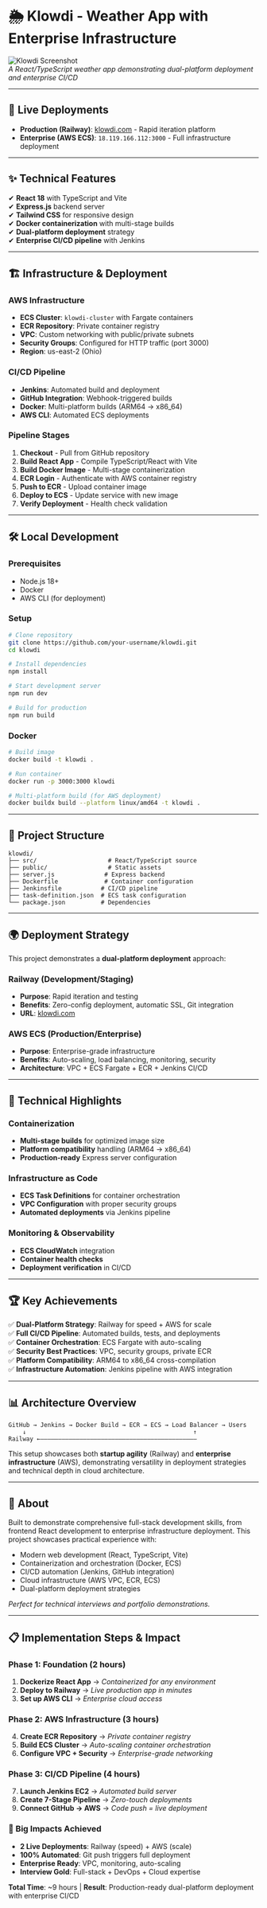# 🌦️ Klowdi - Weather App with Enterprise Infrastructure

![Klowdi Screenshot](https://i.ibb.co/kQkVsGr/files-2083263-1735252761431-image.png)  
*A React/TypeScript weather app demonstrating dual-platform deployment and enterprise CI/CD*

---

## 🚀 Live Deployments

- **Production (Railway)**: [klowdi.com](https://klowdi.com) - Rapid iteration platform
- **Enterprise (AWS ECS)**: `18.119.166.112:3000` - Full infrastructure deployment

---

## ✨ Technical Features  
✔ **React 18** with TypeScript and Vite  
✔ **Express.js** backend server  
✔ **Tailwind CSS** for responsive design  
✔ **Docker containerization** with multi-stage builds  
✔ **Dual-platform deployment** strategy  
✔ **Enterprise CI/CD pipeline** with Jenkins  

---

## 🏗️ Infrastructure & Deployment

### AWS Infrastructure
- **ECS Cluster**: `klowdi-cluster` with Fargate containers
- **ECR Repository**: Private container registry
- **VPC**: Custom networking with public/private subnets
- **Security Groups**: Configured for HTTP traffic (port 3000)
- **Region**: us-east-2 (Ohio)

### CI/CD Pipeline
- **Jenkins**: Automated build and deployment
- **GitHub Integration**: Webhook-triggered builds
- **Docker**: Multi-platform builds (ARM64 → x86_64)
- **AWS CLI**: Automated ECS deployments

### Pipeline Stages
1. **Checkout** - Pull from GitHub repository
2. **Build React App** - Compile TypeScript/React with Vite
3. **Build Docker Image** - Multi-stage containerization
4. **ECR Login** - Authenticate with AWS container registry
5. **Push to ECR** - Upload container image
6. **Deploy to ECS** - Update service with new image
7. **Verify Deployment** - Health check validation

---

## 🛠️ Local Development

### Prerequisites
- Node.js 18+
- Docker
- AWS CLI (for deployment)

### Setup
```bash
# Clone repository
git clone https://github.com/your-username/klowdi.git
cd klowdi

# Install dependencies
npm install

# Start development server
npm run dev

# Build for production
npm run build
```

### Docker
```bash
# Build image
docker build -t klowdi .

# Run container
docker run -p 3000:3000 klowdi

# Multi-platform build (for AWS deployment)
docker buildx build --platform linux/amd64 -t klowdi .
```

---

## 📁 Project Structure

```
klowdi/
├── src/                    # React/TypeScript source
├── public/                 # Static assets
├── server.js              # Express backend
├── Dockerfile             # Container configuration
├── Jenkinsfile           # CI/CD pipeline
├── task-definition.json  # ECS task configuration
└── package.json          # Dependencies
```

---

## 🌍 Deployment Strategy

This project demonstrates a **dual-platform deployment** approach:

### Railway (Development/Staging)
- **Purpose**: Rapid iteration and testing
- **Benefits**: Zero-config deployment, automatic SSL, Git integration
- **URL**: [klowdi.com](https://klowdi.com)

### AWS ECS (Production/Enterprise)
- **Purpose**: Enterprise-grade infrastructure
- **Benefits**: Auto-scaling, load balancing, monitoring, security
- **Architecture**: VPC + ECS Fargate + ECR + Jenkins CI/CD

---

## 🔧 Technical Highlights

### Containerization
- **Multi-stage builds** for optimized image size
- **Platform compatibility** handling (ARM64 → x86_64)
- **Production-ready** Express server configuration

### Infrastructure as Code
- **ECS Task Definitions** for container orchestration
- **VPC Configuration** with proper security groups
- **Automated deployments** via Jenkins pipeline

### Monitoring & Observability
- **ECS CloudWatch** integration
- **Container health checks**
- **Deployment verification** in CI/CD

---

## 🏆 Key Achievements

✅ **Dual-Platform Strategy**: Railway for speed + AWS for scale  
✅ **Full CI/CD Pipeline**: Automated builds, tests, and deployments  
✅ **Container Orchestration**: ECS Fargate with auto-scaling  
✅ **Security Best Practices**: VPC, security groups, private ECR  
✅ **Platform Compatibility**: ARM64 to x86_64 cross-compilation  
✅ **Infrastructure Automation**: Jenkins pipeline with AWS integration  

---

## 📊 Architecture Overview

```
GitHub → Jenkins → Docker Build → ECR → ECS → Load Balancer → Users
    ↓                                               ↑
Railway ←————————————————————————————————————————————
```

This setup showcases both **startup agility** (Railway) and **enterprise infrastructure** (AWS), demonstrating versatility in deployment strategies and technical depth in cloud architecture.

---

## 🤝 About

Built to demonstrate comprehensive full-stack development skills, from frontend React development to enterprise infrastructure deployment. This project showcases practical experience with:

- Modern web development (React, TypeScript, Vite)
- Containerization and orchestration (Docker, ECS)
- CI/CD automation (Jenkins, GitHub integration)
- Cloud infrastructure (AWS VPC, ECR, ECS)
- Dual-platform deployment strategies

*Perfect for technical interviews and portfolio demonstrations.*

---

## 📋 Implementation Steps & Impact

### Phase 1: Foundation (2 hours)
1. **Dockerize React App** → *Containerized for any environment*
2. **Deploy to Railway** → *Live production app in minutes*
3. **Set up AWS CLI** → *Enterprise cloud access*

### Phase 2: AWS Infrastructure (3 hours)
4. **Create ECR Repository** → *Private container registry*
5. **Build ECS Cluster** → *Auto-scaling container orchestration*
6. **Configure VPC + Security** → *Enterprise-grade networking*

### Phase 3: CI/CD Pipeline (4 hours)
7. **Launch Jenkins EC2** → *Automated build server*
8. **Create 7-Stage Pipeline** → *Zero-touch deployments*
9. **Connect GitHub → AWS** → *Code push = live deployment*

### 🎯 Big Impacts Achieved
- **2 Live Deployments**: Railway (speed) + AWS (scale)
- **100% Automated**: Git push triggers full deployment
- **Enterprise Ready**: VPC, monitoring, auto-scaling
- **Interview Gold**: Full-stack + DevOps + Cloud expertise

**Total Time**: ~9 hours | **Result**: Production-ready dual-platform deployment with enterprise CI/CD
